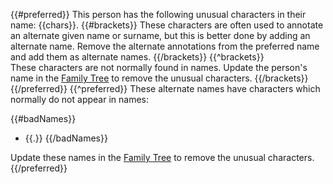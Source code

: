 {{#preferred}}
This person has the following unusual characters in their name: {{chars}}.
{{#brackets}}
These characters are often used to annotate an alternate given name or surname, but this is better done by adding an alternate name.
Remove the alternate annotations from the preferred name and add them as alternate names.
{{/brackets}}
{{^brackets}}      
These characters are not normally found in names. Update the person's name in the [Family Tree](https://familysearch.org/tree/person/{{pid}}/details) to remove the unusual characters.
{{/brackets}}
{{/preferred}}
{{^preferred}}
These alternate names have characters which normally do not appear in names:

{{#badNames}}
* {{.}}
{{/badNames}}

Update these names in the [Family Tree](https://familysearch.org/tree/person/{{pid}}/details) to remove the unusual characters.
{{/preferred}}